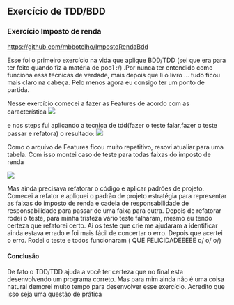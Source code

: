 ## Exercício de TDD/BDD

### Exercício Imposto de renda
https://github.com/mbbotelho/ImpostoRendaBdd

Esse foi o primeiro exercício na vida que aplique BDD/TDD (sei que era para ter feito quando fiz a matéria de poo1 :/) .Por nunca ter  entendido como funciona essa técnicas de verdade, mais depois que li o livro ... tudo ficou mais claro na cabeça. Pelo menos agora eu consigo ter um ponto de partida.

Nesse exercício comecei a fazer as Features de acordo com as característica
![](https://github.com/mbbotelho/ExercicioBDD/blob/master/features_antes.png)

e nos steps fui aplicando a tecnica de tdd(fazer o teste falar,fazer o teste passar e refatora) o resultado:
![](https://github.com/mbbotelho/ExercicioBDD/blob/master/if.png)

Como o arquivo de Features ficou muito repetitivo, resovi atualiar para uma tabela. Com isso montei caso de teste para todas faixas do imposto de renda

![](https://github.com/mbbotelho/ExercicioBDD/blob/master/features_tabela.png)
   
   Mas ainda precisava refatorar o código e aplicar padrões de projeto. Comecei a refator e apliquei o padrão de projeto estratégia para representar as faixas do imposto de renda e 	cadeia	de	responsabilidade de responsabilidade para passar de uma faixa para outra. Depois de refatorar rodei o teste, para minha tristeza vário teste falharam, mesmo eu tendo certeza que refatorei certo. Ai os teste que crie me ajudaram a identificar ainda estava errado e foi mais  fácil de concertar o erro. Depois que acertei o erro. Rodei o teste e todos funcionaram (  QUE FELICIDADEEEEE o/ o/ o/)
   
   #### Conclusão
   De fato o TDD/TDD ajuda a você ter certeza que no final esta desenvolvendo um programa correto. Mas para mim ainda não é uma coisa  natural demorei muito tempo para desenvolver esse exercício. Acredito que isso seja uma questão de prática
